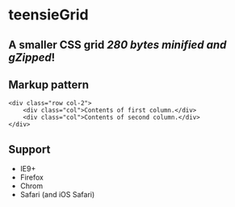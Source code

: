 # teensieGrid
## A smaller CSS grid *280 bytes minified and gZipped*!



## Markup pattern

    <div class="row col-2">
        <div class="col">Contents of first column.</div>
        <div class="col">Contents of second column.</div>
    </div>


## Support

* IE9+
* Firefox
* Chrom
* Safari (and iOS Safari)
